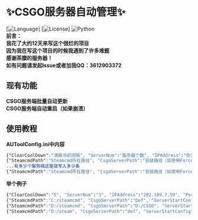 # ✨CSGO服务器自动管理✨
[![Language](https://img.shields.io/badge/language-python-green.svg?style=plastic)]
[![License](https://img.shields.io/badge/license-GPL-orange.svg?style=plastic)]
![Python](https://img.shields.io/badge/python-3.10+-blue)<br />
**前言：**<br />
**我花了大约12天来写这个很烂的项目**<br />
**因为我在写这个项目的时候我遇到了许多难题**<br />
**感谢茶糜的服务器！**<br />
**如有问题请发起Issue或者加我QQ：3612903372**<br />
## 现有功能
**CSGO服务端批量自动更新**<br />
**CSGO服务端自动重启（如果崩溃）**<br />
## 使用教程
**AUToolConfig.ini中内容**<br />
```css
{"ClearCoolDown":"清屏冷却间隔", "ServerNum":"服务器个数", "IPAddress":"你当前服务器的IP", "Port0": "第一个服务端端口", "Port1": "第二个服务端端口", ..., "Portn": "第n+1个服务端端口"}
{"SteamcmdPath":"Steamcmd所在路径", "CsgoServerPath":"安装路径（如使用Force_install_dir直接填写dir即可，如未使用不填或者填写'Def'或'def'）", "ServerStartConfig":"启动参数"}
...有多少个服务端这里就写入多少条
{"SteamcmdPath":"Steamcmd所在路径", "CsgoServerPath":"安装路径（如使用Force_install_dir直接填写dir即可，如未使用不填或者填写'Def'或'def'）", "ServerStartConfig":"启动参数"}
```
**举个例子**<br />
```css
{"ClearCoolDown":"5", "ServerNum":"3", "IPAddress":"202.189.7.59", "Port0": "27900", "Port1": "27400", "Port2": "27600"}
{"SteamcmdPath":"C:/steamcmd", "CsgoServerPath":"Def", "ServerStartConfig":"-game csgo -console -ip 0.0.0.0 -usercon +game_type 0 +game_mode 0 +port 27015 +map de_dust2 -tickrate 128 -maxplayers_override 32 +mapgroup mg_active"}
{"SteamcmdPath":"D:/steamcmd", "CsgoServerPath":"D:/CSGO", "ServerStartConfig":"-game csgo -console -ip 0.0.0.0 -usercon +game_type 0 +game_mode 0 +port 27015 +map de_dust2 -tickrate 128 -maxplayers_override 32 +mapgroup mg_active"}
{"SteamcmdPath":"D:/steam", "CsgoServerPath":"def", "ServerStartConfig":"-game csgo -console -ip 0.0.0.0 -usercon +game_type 0 +game_mode 0 +port 27015 +map de_dust2 -tickrate 128 -maxplayers_override 32 +mapgroup mg_active"}
```
